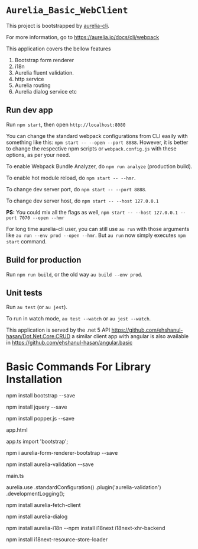 # `Aurelia_Basic_WebClient`

This project is bootstrapped by [aurelia-cli](https://github.com/aurelia/cli).

For more information, go to https://aurelia.io/docs/cli/webpack


This application covers the bellow features

1. Bootstrap form renderer
2. i18n
3. Aurelia fluent validation.
4. http service
5. Aurelia routing
6. Aurelia dialog service etc


## Run dev app

Run `npm start`, then open `http://localhost:8080`

You can change the standard webpack configurations from CLI easily with something like this: `npm start -- --open --port 8888`. However, it is better to change the respective npm scripts or `webpack.config.js` with these options, as per your need.

To enable Webpack Bundle Analyzer, do `npm run analyze` (production build).

To enable hot module reload, do `npm start -- --hmr`.

To change dev server port, do `npm start -- --port 8888`.

To change dev server host, do `npm start -- --host 127.0.0.1`

**PS:** You could mix all the flags as well, `npm start -- --host 127.0.0.1 --port 7070 --open --hmr`

For long time aurelia-cli user, you can still use `au run` with those arguments like `au run --env prod --open --hmr`. But `au run` now simply executes `npm start` command.

## Build for production

Run `npm run build`, or the old way `au build --env prod`.

## Unit tests

Run `au test` (or `au jest`).

To run in watch mode, `au test --watch` or `au jest --watch`.

This application is served by the .net 5 API https://github.com/ehshanul-hasan/Dot.Net.Core.CRUD
a similar client app with angular is also available in https://github.com/ehshanul-hasan/angular.basic

# Basic Commands For Library Installation

npm install bootstrap --save

npm install jquery --save

npm install popper.js --save

app.html
<template>
  <require from="bootstrap/css/bootstrap.css"></require>
  <h1>${message}</h1>
</template>


app.ts
import 'bootstrap';

npm i aurelia-form-renderer-bootstrap --save

npm install aurelia-validation --save

main.ts

aurelia.use
  .standardConfiguration()
  .plugin('aurelia-validation')
  .developmentLogging();

npm install aurelia-fetch-client

npm install aurelia-dialog

npm install aurelia-i18n
--npm install i18next i18next-xhr-backend

npm install i18next-resource-store-loader



